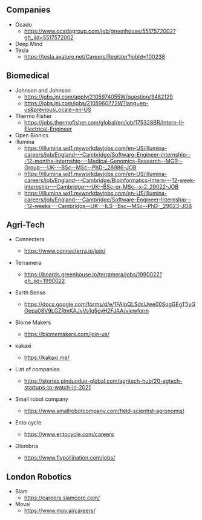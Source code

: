 ## Companies
- Ocado
  - https://www.ocadogroup.com/job/greenhouse/5517572002?gh_jid=5517572002
- Deep Mind
- Tesla
  - https://tesla.avature.net/Careers/Register?jobId=100238

## Biomedical

- Johnson and Johnson
  - https://jobs.jnj.com/apply/2105974055W/question/3482129
  - https://jobs.jnj.com/jobs/2105960772W?lang=en-us&previousLocale=en-US
- Thermo Fisher
  - https://jobs.thermofisher.com/global/en/job/175328BR/Intern-II-Electrical-Engineer
- Open Bionics
- illumina
  - https://illumina.wd1.myworkdayjobs.com/en-US/illumina-careers/job/England---Cambridge/Software-Engineer-internship---12-months-internship---Medical-Genomics-Research--MGR--Group---UK---BSc--MSc--PhD-_28986-JOB
  - https://illumina.wd1.myworkdayjobs.com/en-US/illumina-careers/job/England---Cambridge/Bioinformatics-Intern---12-week-internship---Cambridge---UK--BSc-or-MSc--x-2_29022-JOB
  - https://illumina.wd1.myworkdayjobs.com/en-US/illumina-careers/job/England---Cambridge/Software-Engineer-Internship---12-weeks---Cambridge--UK---ILS--Bsc--MSc--PhD-_29023-JOB

## Agri-Tech

- Connectera
  - https://www.connecterra.io/join/
- Terramera
  - https://boards.greenhouse.io/terramera/jobs/1990022?gh_jid=1990022
- Earth Sense
  - https://docs.google.com/forms/d/e/1FAIpQLSdslJwe00SogGEgT5yGOepa08V9LGZRmKAJvVs1q5cvH2FJAA/viewform
- Biome Makers
  - https://biomemakers.com/join-us/
- kakaxi
  - https://kakaxi.me/
- List of companies
  - https://stories.pinduoduo-global.com/agritech-hub/20-agtech-startups-to-watch-in-2021

- Small robot company
  - https://www.smallrobotcompany.com/field-scientist-agronomist
- Ento cycle
  - https://www.entocycle.com/careers
- Olombria
  - https://www.flypollination.com/jobs/



## London Robotics

- Slam
  - https://careers.slamcore.com/
- Movai
  - https://www.mov.ai/careers/